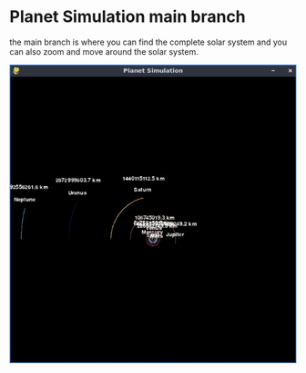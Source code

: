 # Planet Simulation main branch

the main branch is where you can find the complete solar system and you can also zoom and move around the solar system. 

![cap of the operation of the planetary simulator](assets/img/cap_of_the_planetary_simulator_operation.jpg)